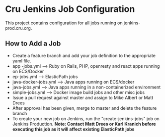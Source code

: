 Cru Jenkins Job Configuration
=============================

This project contains configuration for all jobs running on jenkins-prod.cru.org.

How to Add a Job
----------------
* Create a feature branch and add your job definition to the appropriate yaml file.
 * app -jobs.yml --> Ruby on Rails, PHP, openresty and react apps running on ECS/Docker
 * ep-jobs.yml --> ElasticPath jobs
 * java-docker-jobs.yml --> Java apps running on ECS/docker
 * java-jobs.yml --> Java apps running in a non-containerized environment
 * simple-jobs.yml --> Docker image build jobs and other misc jobs
* Issue a pull request against master and assign to Mike Albert or Matt Drees
* After approval has been given, merge to master and delete the feature branch
* To create your new job on Jenkins, run the "create-jenkins-jobs" job on Jenkins Production. **Note: Contact Matt Drees or Karl Kranich before executing this job as it will affect existing ElasticPath jobs**
